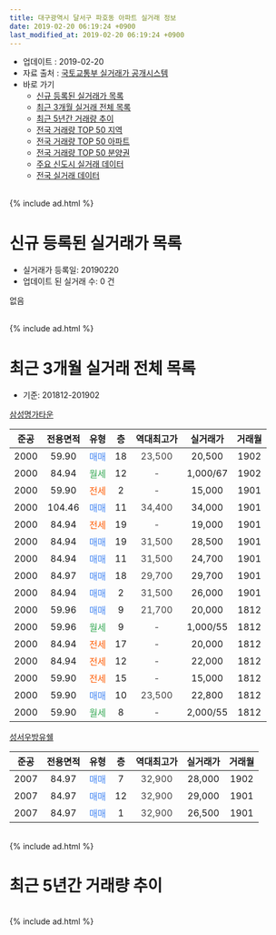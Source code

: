 ```yaml
---
title: 대구광역시 달서구 파호동 아파트 실거래 정보
date: 2019-02-20 06:19:24 +0900
last_modified_at: 2019-02-20 06:19:24 +0900
---
```


* 업데이트 : 2019-02-20
* 자료 출처 : [국토교통부 실거래가 공개시스템](http://rt.molit.go.kr)
* 바로 가기
    * [신규 등록된 실거래가 목록](#신규-등록된-실거래가-목록)
    * [최근 3개월 실거래 전체 목록](#최근-3개월-실거래-전체-목록)
    * [최근 5년간 거래량 추이](#최근-5년간-거래량-추이)
    * [전국 거래량 TOP 50 지역](https://inasie.github.io/apt-trade-info/최근-3개월-전국에서-가장-거래가-많이-발생한-지역)
    * [전국 거래량 TOP 50 아파트](https://inasie.github.io/apt-trade-info/최근-3개월-전국에서-가장-거래가-많이-발생한-아파트)
    * [전국 거래량 TOP 50 분양권](https://inasie.github.io/apt-trade-info/최근-3개월-전국에서-가장-거래가-많이-발생한-분양권)
    * [주요 신도시 실거래 데이터](https://inasie.github.io/apt-trade-info/주요-신도시)
    * [전국 실거래 데이터](https://inasie.github.io/apt-trade-info/전국)
<br>
{% include ad.html %}
<br>

# 신규 등록된 실거래가 목록
* 실거래가 등록일: 20190220
* 업데이트 된 실거래 수: 0 건

없음

<br>
{% include ad.html %}
<br>

# 최근 3개월 실거래 전체 목록
* 기준: 201812-201902


[삼성명가타운](https://search.naver.com/search.naver?query=%EB%8C%80%EA%B5%AC%EA%B4%91%EC%97%AD%EC%8B%9C+%EB%8B%AC%EC%84%9C%EA%B5%AC+%ED%8C%8C%ED%98%B8%EB%8F%99+%EC%82%BC%EC%84%B1%EB%AA%85%EA%B0%80%ED%83%80%EC%9A%B4)

|준공|전용면적|유형|층|역대최고가|실거래가|거래월|
|:---:|:---:|:---:|:---:|:---:|:---:|:---:|
|2000|59.90|<span style="color:#4285f3">매매</span>|18|<span style="color:#444444">23,500</span>|20,500|1902|
|2000|84.94|<span style="color:#34a853">월세</span>|12|<span style="color:#444444">-</span>|1,000/67|1902|
|2000|59.90|<span style="color:#ff5a00">전세</span>|2|<span style="color:#444444">-</span>|15,000|1901|
|2000|104.46|<span style="color:#4285f3">매매</span>|11|<span style="color:#444444">34,400</span>|34,000|1901|
|2000|84.94|<span style="color:#ff5a00">전세</span>|19|<span style="color:#444444">-</span>|19,000|1901|
|2000|84.94|<span style="color:#4285f3">매매</span>|19|<span style="color:#444444">31,500</span>|28,500|1901|
|2000|84.94|<span style="color:#4285f3">매매</span>|11|<span style="color:#444444">31,500</span>|24,700|1901|
|2000|84.97|<span style="color:#4285f3">매매</span>|18|<span style="color:#444444">29,700</span>|29,700|1901|
|2000|84.94|<span style="color:#4285f3">매매</span>|2|<span style="color:#444444">31,500</span>|26,000|1901|
|2000|59.96|<span style="color:#4285f3">매매</span>|9|<span style="color:#444444">21,700</span>|20,000|1812|
|2000|59.96|<span style="color:#34a853">월세</span>|9|<span style="color:#444444">-</span>|1,000/55|1812|
|2000|84.94|<span style="color:#ff5a00">전세</span>|17|<span style="color:#444444">-</span>|20,000|1812|
|2000|84.94|<span style="color:#ff5a00">전세</span>|12|<span style="color:#444444">-</span>|22,000|1812|
|2000|59.90|<span style="color:#ff5a00">전세</span>|15|<span style="color:#444444">-</span>|15,000|1812|
|2000|59.90|<span style="color:#4285f3">매매</span>|10|<span style="color:#444444">23,500</span>|22,800|1812|
|2000|59.90|<span style="color:#34a853">월세</span>|8|<span style="color:#444444">-</span>|2,000/55|1812|

[성서우방유쉘](https://search.naver.com/search.naver?query=%EB%8C%80%EA%B5%AC%EA%B4%91%EC%97%AD%EC%8B%9C+%EB%8B%AC%EC%84%9C%EA%B5%AC+%ED%8C%8C%ED%98%B8%EB%8F%99+%EC%84%B1%EC%84%9C%EC%9A%B0%EB%B0%A9%EC%9C%A0%EC%89%98)

|준공|전용면적|유형|층|역대최고가|실거래가|거래월|
|:---:|:---:|:---:|:---:|:---:|:---:|:---:|
|2007|84.97|<span style="color:#4285f3">매매</span>|7|<span style="color:#444444">32,900</span>|28,000|1902|
|2007|84.97|<span style="color:#4285f3">매매</span>|12|<span style="color:#444444">32,900</span>|29,000|1901|
|2007|84.97|<span style="color:#4285f3">매매</span>|1|<span style="color:#444444">32,900</span>|26,500|1901|


<br>
{% include ad.html %}
<br>

# 최근 5년간 거래량 추이


<div style="width:100%;">
    <canvas id="deal_progress" height="200"></canvas>
</div>

<script>
new Chart(document.getElementById("deal_progress"), {
    type: 'line',
    data: {
        labels: ['201402','201403','201404','201405','201406','201407','201408','201409','201410','201411','201412','201501','201502','201503','201504','201505','201506','201507','201508','201509','201510','201511','201512','201601','201602','201603','201604','201605','201606','201607','201608','201609','201610','201611','201612','201701','201702','201703','201704','201705','201706','201707','201708','201709','201710','201711','201712','201801','201802','201803','201804','201805','201806','201807','201808','201809','201810','201811','201812','201901','201902'],
        datasets: [{
            label: '매매',
            pointRadius: 1,
            data: [13, 7, 6, 8, 6, 11, 17, 7, 19, 9, 14, 13, 11, 22, 24, 19, 13, 15, 9, 10, 12, 7, 4, 2, 4, 8, 5, 8, 16, 6, 15, 7, 8, 6, 9, 2, 6, 7, 5, 6, 17, 29, 12, 14, 7, 10, 4, 10, 12, 15, 12, 7, 17, 6, 10, 12, 16, 10, 2, 7, 2],
            borderColor: "rgba(255, 201, 14, 1)",
            backgroundColor: "rgba(255, 201, 14, 0.5)",
            fill: false,
            lineTension: 0
        },{
            label: '전월세',
            pointRadius: 1,
            data: [6, 10, 4, 3, 6, 7, 8, 7, 6, 5, 8, 8, 2, 9, 7, 7, 7, 5, 7, 6, 5, 2, 5, 2, 5, 3, 3, 13, 4, 7, 9, 5, 11, 10, 10, 7, 8, 5, 4, 3, 5, 1, 3, 6, 2, 6, 3, 4, 3, 7, 3, 8, 2, 5, 4, 2, 3, 2, 5, 2, 1],
            borderColor: "rgba(0, 141, 185, 1)",
            backgroundColor: "rgba(0, 141, 185, 0.5)",
            fill: false,
            lineTension: 0
        }
        ]
    },
    options: {
        responsive: true,
        title: {
            display: false
        },
        tooltips: {
            mode: 'index',
            intersect: false
        },
        hover: {
            mode: 'nearest',
            intersect: true
        },
        scales: {
            xAxes: [{
                display: true,
                scaleLabel: {
                    display: true,
                    labelString: '년/월'
                }
            }],
            yAxes: [{
                display: true,
                ticks: {
                    suggestedMin: 0,
                },
                scaleLabel: {
                    display: true,
                    labelString: '실거래 수'
                }
            }]
        }
    }
});

</script>


<br>
{% include ad.html %}
<br>

